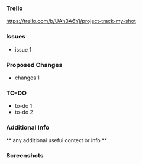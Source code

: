 ### Trello
https://trello.com/b/UAh3A6Yj/project-track-my-shot

### Issues
* issue 1

### Proposed Changes
* changes 1

### TO-DO
* to-do 1
* to-do 2

### Additional Info
** any additional useful context or info **

### Screenshots
